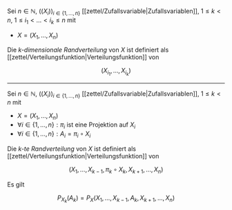Sei $n \in \mathbb{N}$, $((X_i))_{i \in \{ 1, \dots, n \}}$ [[zettel/Zufallsvariable|Zufallsvariablen]], $1 \le k \lt n$, $1 \le i_1 \lt \dots \lt i_k \le n$ mit
- $X = (X_1, \dots, X_n)$

Die *k-dimensionale Randverteilung* von $X$ ist definiert als [[zettel/Verteilungsfunktion|Verteilungsfunktion]] von

$$
	(X_{i_1}, \dots, X_{i_k})
$$

---

Sei $n \in \mathbb{N}$, $((X_i))_{i \in \{ 1, \dots, n \}}$ [[zettel/Zufallsvariable|Zufallsvariablen]], $1 \le k \lt n$ mit
- $X = (X_1, \dots, X_n)$
- $\forall i \in \{ 1, \dots, n \} : \pi_i$ ist eine Projektion auf $X_i$
- $\forall i \in \{ 1, \dots, n \} : A_i = \pi_i \circ X_i$

Die *k-te Randverteilung* von $X$ ist definiert als [[zettel/Verteilungsfunktion|Verteilungsfunktion]] von

$$
	(X_1, \dots, X_{k-1}, \pi_k \circ X_k, X_{k+1}, \dots, X_n)
$$

Es gilt

$$
	P_{X_k}(A_k) = P_X(X_1, \dots, X_{k-1}, A_k, X_{k+1}, \dots, X_n)
$$